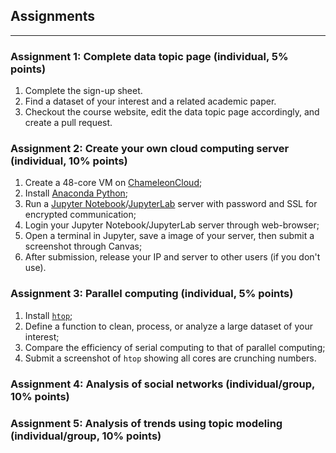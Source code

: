 ## Assignments
---

### Assignment 1: Complete data topic page (individual, 5% points)

1. Complete the sign-up sheet.
2. Find a dataset of your interest and a related academic paper.
3. Checkout the course website, edit the data topic page accordingly, and create a pull request.

### Assignment 2: Create your own cloud computing server (individual, 10% points)

1. Create a 48-core VM on [ChameleonCloud](https://www.chameleoncloud.org/);
2. Install [Anaconda Python](https://www.anaconda.com/distribution/);
3. Run a [Jupyter Notebook](https://jupyter-notebook.readthedocs.io/en/stable/public_server.html)/[JupyterLab](https://jupyterlab.readthedocs.io/en/stable/getting_started/starting.html) server with password and SSL for encrypted communication;
4. Login your Jupyter Notebook/JupyterLab server through web-browser;
5. Open a terminal in Jupyter, save a image of your server, then submit a screenshot through Canvas;
5. After submission, release your IP and server to other users (if you don't use).

### Assignment 3: Parallel computing (individual, 5% points)

1. Install [`htop`](https://hisham.hm/htop/);
2. Define a function to clean, process, or analyze a large dataset of your interest;
3. Compare the efficiency of serial computing to that of parallel computing;
4. Submit a screenshot of `htop` showing all cores are crunching numbers.

### Assignment 4: Analysis of social networks (individual/group, 10% points)


### Assignment 5: Analysis of trends using topic modeling (individual/group, 10% points)
